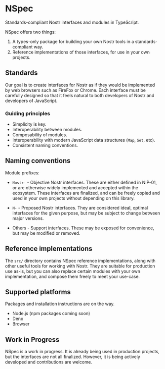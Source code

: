 # NSpec

Standards-compliant Nostr interfaces and modules in TypeScript.

NSpec offers two things:

1. A types-only package for building your own Nostr tools in a standards-compliant way.
2. Reference implementations of those interfaces, for use in your own projects.

## Standards

Our goal is to create interfaces for Nostr as if they would be implemented by web browsers such as FireFox or Chrome. Each interface must be carefully designed so that it feels natural to both developers of Nostr and developers of JavaScript.

### Guiding principles

- Simplicity is key.
- Interoperability between modules.
- Composability of modules.
- Interoperability with modern JavaScript data structures (`Map`, `Set`, etc).
- Consistent naming conventions.

## Naming conventions

Module prefixes:

- `Nostr-` - Objective Nostr interfaces. These are either defined in NIP-01, or are otherwise widely implemented and accepted within the ecosystem. These interfaces are finalized, and can be freely copied and used in your own projects without depending on this library.

- `N-` - Proposed Nostr interfaces. They are considered ideal, optimal interfaces for the given purpose, but may be subject to change between major versions.

- Others - Support interfaces. These may be exposed for convenience, but may be modified or removed.

## Reference implementations

The `src/` directory contains NSpec reference implementations, along with other useful tools for working with Nostr. They are suitable for production use as-is, but you can also replace certain modules with your own implementation, and compose them freely to meet your use-case.

## Supported platforms

Packages and installation instructions are on the way.

- Node.js (npm packages coming soon)
- Deno
- Browser

## Work in Progress

NSpec is a work in progress. It is already being used in production projects, but the interfaces are not all finalized. However, it is being actively developed and contributions are welcome.
